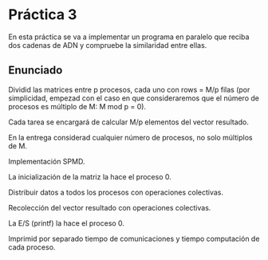 # Práctica 3 #
En esta práctica se va a implementar un programa en paralelo que reciba dos cadenas de ADN y compruebe la similaridad entre ellas.

## Enunciado ##
Dividid las matrices entre p procesos, cada uno con rows = M/p filas
(por simplicidad, empezad con el caso en que consideraremos que el
número de procesos es múltiplo de M: M mod p = 0).

Cada tarea se encargará de calcular M/p elementos del vector resultado.

En la entrega considerad cualquier número de procesos, no solo múltiplos de M.

Implementación SPMD.

La inicialización de la matriz la hace el proceso 0.

Distribuir datos a todos los procesos con operaciones colectivas.

Recolección del vector resultado con operaciones colectivas.

La E/S (printf) la hace el proceso 0.

Imprimid por separado tiempo de comunicaciones y tiempo computación de cada proceso.
